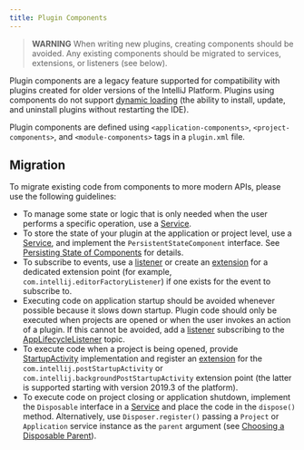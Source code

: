 ```yaml
---
title: Plugin Components
---
```

<!-- Copyright 2000-2020 JetBrains s.r.o. and other contributors. Use of this source code is governed by the Apache 2.0 license that can be found in the LICENSE file. -->

> **WARNING** When writing new plugins, creating components should be avoided. Any existing components should be migrated to services, extensions, or listeners (see below).

Plugin components are a legacy feature supported for compatibility with plugins created for older versions of the IntelliJ Platform. Plugins using components do not support [dynamic loading](dynamic_plugins.md) (the ability to install, update, and uninstall plugins without restarting the IDE).

Plugin components are defined using `<application-components>`, `<project-components>`, and `<module-components>` tags in a `plugin.xml` file.

## Migration
To migrate existing code from components to more modern APIs, please use the following guidelines:

  * To manage some state or logic that is only needed when the user performs a specific operation, use a [Service](plugin_services.md).
  * To store the state of your plugin at the application or project level, use a [Service](plugin_services.md), and implement the `PersistentStateComponent` interface. See [Persisting State of Components](/basics/persisting_state_of_components.md) for details.
  * To subscribe to events, use a [listener](plugin_listeners.md) or create an [extension](plugin_extensions.md) for a dedicated extension point (for example, `com.intellij.editorFactoryListener`) if one exists for the event to subscribe to.
  * Executing code on application startup should be avoided whenever possible because it slows down startup.
    Plugin code should only be executed when projects are opened or when the user invokes an action of a plugin. If this cannot be avoided, add a [listener](plugin_listeners.md) subscribing to the [AppLifecycleListener](upsource:///platform/platform-impl/src/com/intellij/ide/AppLifecycleListener.java) topic.
  * To execute code when a project is being opened, provide [StartupActivity](upsource:///platform/core-api/src/com/intellij/openapi/startup/StartupActivity.java) implementation and register an [extension](plugin_extensions.md) for the `com.intellij.postStartupActivity` or `com.intellij.backgroundPostStartupActivity` extension point (the latter is supported starting with version 2019.3 of the platform).
  * To execute code on project closing or application shutdown, implement the `Disposable` interface in a [Service](plugin_services.md) and place the code in the `dispose()` method. Alternatively, use `Disposer.register()` passing a `Project` or `Application` service instance as the `parent` argument (see [Choosing a Disposable Parent](/basics/disposers.md#choosing-a-disposable-parent)).

